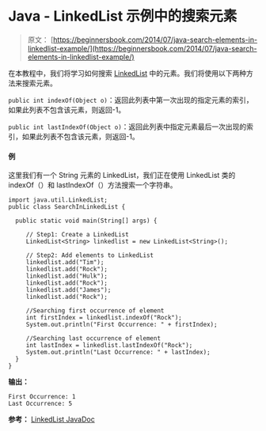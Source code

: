 # Java - LinkedList 示例中的搜索元素

> 原文： [https://beginnersbook.com/2014/07/java-search-elements-in-linkedlist-example/](https://beginnersbook.com/2014/07/java-search-elements-in-linkedlist-example/)

在本教程中，我们将学习如何搜索 [LinkedList](https://beginnersbook.com/2013/12/linkedlist-in-java-with-example/ "LinkedList in Java with Example") 中的元素。我们将使用以下两种方法来搜索元素。

`public int indexOf(Object o)`：返回此列表中第一次出现的指定元素的索引，如果此列表不包含该元素，则返回-1。

`public int lastIndexOf(Object o)`：返回此列表中指定元素最后一次出现的索引，如果此列表不包含该元素，则返回-1。

#### 例

这里我们有一个 String 元素的 LinkedList，我们正在使用 LinkedList 类的 indexOf（）和 lastIndexOf（）方法搜索一个字符串。

```
import java.util.LinkedList;
public class SearchInLinkedList {

  public static void main(String[] args) {

     // Step1: Create a LinkedList
     LinkedList<String> linkedlist = new LinkedList<String>();

     // Step2: Add elements to LinkedList
     linkedlist.add("Tim");
     linkedlist.add("Rock");
     linkedlist.add("Hulk");
     linkedlist.add("Rock");
     linkedlist.add("James");
     linkedlist.add("Rock");

     //Searching first occurrence of element
     int firstIndex = linkedlist.indexOf("Rock");
     System.out.println("First Occurrence: " + firstIndex);

     //Searching last occurrence of element
     int lastIndex = linkedlist.lastIndexOf("Rock");
     System.out.println("Last Occurrence: " + lastIndex);
  }
}
```

**输出：**

```
First Occurrence: 1
Last Occurrence: 5

```

**参考：**
[LinkedList JavaDoc](https://docs.oracle.com/javase/7/docs/api/java/util/LinkedList.html)